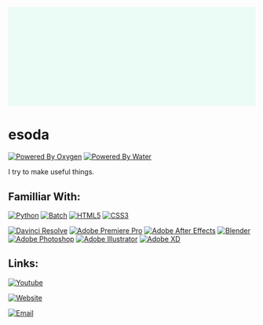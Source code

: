 [![esoda Banner](./banner-light.gif)](https://esoda.ga)
# esoda
[![Powered By Oxygen](<https://img.shields.io/badge/powered by-oxygen-white?style=for-the-badge&labelColor=4D4D4D>)](#) [![Powered By Water](<https://img.shields.io/badge/powered by-water-blue?style=for-the-badge&labelColor=4D4D4D>)](#)

I try to make useful things.

## Familliar With:

[![Python](https://img.shields.io/badge/Python-3776AB?style=for-the-badge&logo=python&logoColor=white)](#)
[![Batch](https://img.shields.io/badge/Batch-4D4D4D?style=for-the-badge&logo=windowsterminal&logoColor=white)](#)
[![HTML5](https://img.shields.io/badge/HTML5-E34F26?style=for-the-badge&logo=html5&logoColor=white)](#)
[![CSS3](https://img.shields.io/badge/CSS3-1572B6?style=for-the-badge&logo=css3&logoColor=white)](#)

[![Davinci Resolve](<https://img.shields.io/badge/-Davinci Resolve-4D4D4D?style=for-the-badge>)](#)
[![Adobe Premiere Pro](<https://img.shields.io/badge/-Premiere Pro-9999FF?style=for-the-badge&logo=adobepremierepro&logoColor=white>)](#)
[![Adobe After Effects](<https://img.shields.io/badge/-After Effects-9999FF?style=for-the-badge&logo=adobeaftereffects&logoColor=white>)](#)
[![Blender](https://img.shields.io/badge/-Blender-F5792A?style=for-the-badge&logo=blender&logoColor=white)](#)
[![Adobe Photoshop](https://img.shields.io/badge/-Photoshop-31A8FF?style=for-the-badge&logo=adobephotoshop&logoColor=white)](#)
[![Adobe Illustrator](https://img.shields.io/badge/-Illustrator-FF9A00?style=for-the-badge&logo=adobeillustrator&logoColor=white)](#)
[![Adobe XD](https://img.shields.io/badge/-XD-FF61F6?style=for-the-badge&logo=adobexd&logoColor=white)](#)


## Links:
[![Youtube](https://img.shields.io/badge/YouTube-FF0000?style=for-the-badge&logo=youtube&logoColor=white)](https://www.youtube.com/channel/UCdamHTyE-YUIR8mvbUYPbCw)

[![Website](https://img.shields.io/badge/website-www.esoda.ga-white?style=for-the-badge&logo=html5&logoColor=white&labelColor=4D4D4D)](https://esoda.ga)

[![Email](https://img.shields.io/badge/Email-hello@esoda.ga-white?style=for-the-badge&logo=maildotru&logoColor=white&labelColor=4D4D4D)](mailto:hello@esoda.ga)
